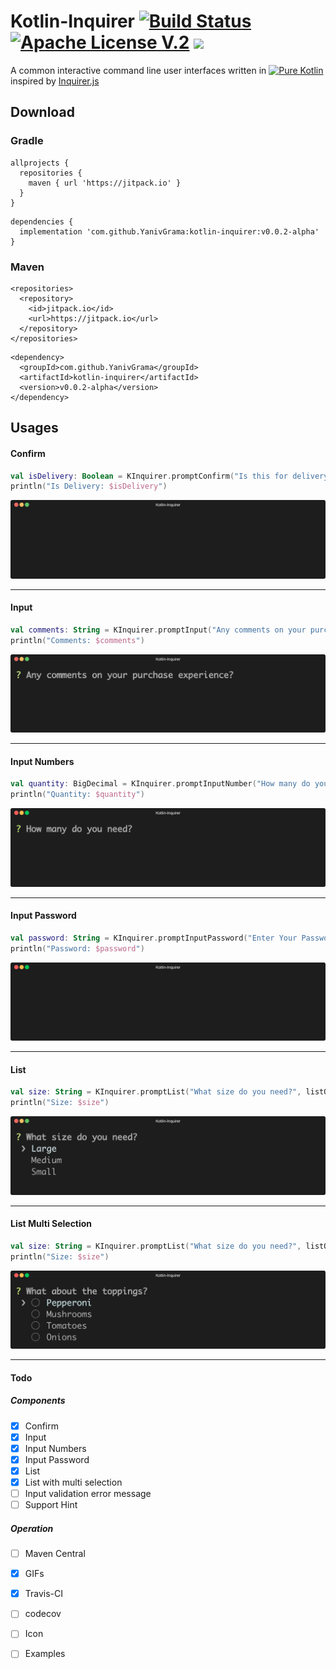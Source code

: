 # Kotlin-Inquirer [![Build Status](https://travis-ci.org/YanivGrama/kotlin-inquirer.svg?branch=master)](https://travis-ci.org/YanivGrama/kotlin-inquirer) [![Apache License V.2](https://img.shields.io/badge/license-Apache%20V.2-blue.svg)](https://github.com/YanivGrama/kotlin-inquirer/blob/master/LICENSE) [![](https://jitpack.io/v/YanivGrama/kotlin-inquirer.svg)](https://jitpack.io/#YanivGrama/kotlin-inquirer)

 A common interactive command line user interfaces written in [![Pure Kotlin](https://img.shields.io/badge/100%25-kotlin-blue.svg)](https://kotlinlang.org/) inspired by [Inquirer.js](https://github.com/SBoudrias/Inquirer.js "Inquirer.js")


## Download

### Gradle
```
allprojects {
  repositories {
    maven { url 'https://jitpack.io' }
  }
}
```

```
dependencies {
  implementation 'com.github.YanivGrama:kotlin-inquirer:v0.0.2-alpha'
}
```

### Maven
```
<repositories>
  <repository>
    <id>jitpack.io</id>
    <url>https://jitpack.io</url>
  </repository>
</repositories>
```

```
<dependency>
  <groupId>com.github.YanivGrama</groupId>
  <artifactId>kotlin-inquirer</artifactId>
  <version>v0.0.2-alpha</version>
</dependency>
```

## Usages

#### Confirm

```kotlin
val isDelivery: Boolean = KInquirer.promptConfirm("Is this for delivery?", default = false)
println("Is Delivery: $isDelivery")
```
<p align="center"><img src="/assets/confirm-component.gif?raw=true"/></p>

------

#### Input
```kotlin
val comments: String = KInquirer.promptInput("Any comments on your purchase experience?")
println("Comments: $comments")
```
<p align="center"><img src="/assets/input-component.gif?raw=true"/></p>

------

#### Input Numbers
```kotlin
val quantity: BigDecimal = KInquirer.promptInputNumber("How many do you need?")
println("Quantity: $quantity")
```
<p align="center"><img src="/assets/input-number-component.gif?raw=true"/></p>

------

#### Input Password
```kotlin
val password: String = KInquirer.promptInputPassword("Enter Your Password:", hint = "password")
println("Password: $password")
```
<p align="center"><img src="/assets/input-password-component.gif?raw=true"/></p>

------

#### List
```kotlin
val size: String = KInquirer.promptList("What size do you need?", listOf("Large", "Medium", "Small"))
println("Size: $size")
```
<p align="center"><img src="/assets/list-component.gif?raw=true"/></p>

------

#### List Multi Selection
```kotlin
val size: String = KInquirer.promptList("What size do you need?", listOf("Large", "Medium", "Small"))
println("Size: $size")
```
<p align="center"><img src="/assets/list-multi-component.gif?raw=true"/></p>

------

#### Todo
##### Components
- [x] Confirm
- [x] Input
- [x] Input Numbers
- [x] Input Password
- [x] List
- [x] List with multi selection
- [ ] Input validation error message
- [ ] Support Hint

##### Operation
- [ ] Maven Central
- [x] GIFs
- [x] Travis-CI
- [ ] codecov 
- [ ] Icon
- [ ] Examples


